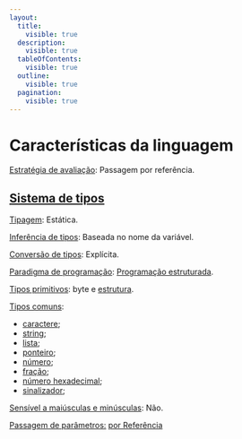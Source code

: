 ```yaml
---
layout:
  title:
    visible: true
  description:
    visible: true
  tableOfContents:
    visible: true
  outline:
    visible: true
  pagination:
    visible: true
---
```


# Características da linguagem

[Estratégia de avaliação](https://pt.wikipedia.org/wiki/Estrat%C3%A9gia\_de\_avalia%C3%A7%C3%A3o): Passagem por referência.

## [Sistema de tipos](https://pt.wikipedia.org/wiki/Sistema\_de\_tipos)

[Tipagem](https://pt.wikipedia.org/wiki/Tipo\_de\_dado): Estática.

[Inferência de tipos](https://en.wikipedia.org/wiki/Type\_inference): Baseada no nome da variável.

[Conversão de tipos](https://pt.wikipedia.org/wiki/Convers%C3%A3o\_de\_tipos): Explícita.

[Paradigma de programação](https://pt.wikipedia.org/wiki/Paradigma\_de\_programa%C3%A7%C3%A3o): [Programação estruturada](https://pt.wikipedia.org/wiki/Programa%C3%A7%C3%A3o\_estruturada).

[Tipos primitivos](https://pt.wikipedia.org/wiki/Tipo\_de\_dado): byte e [estrutura](../estruturas.md).

[Tipos comuns](https://pt.wikipedia.org/wiki/Tipo\_de\_dado):&#x20;

* [caractere](../strings-e-caracteres.md);
* [string](../strings-e-caracteres.md);
* [lista](../listas-duplamente-vinculadas.md);
* [ponteiro](../valores-numericos.md#ponteiros);
* [número](../valores-numericos.md#numeros-inteiros);
* [fração](../valores-numericos.md#numeros-fracionarios);
* [número hexadecimal](../valores-numericos.md#valores-hexadecimais);
* [sinalizador](../valores-numericos.md#valores-booleanos);

[Sensível a maiúsculas e minúsculas](https://pt.wikipedia.org/wiki/Case-sensitive): Não.

[Passagem de parâmetros:](https://pt.wikipedia.org/wiki/Par%C3%A2metro\_\(ci%C3%AAncia\_da\_computa%C3%A7%C3%A3o\)) [por Referência](https://en.wikipedia.org/wiki/Evaluation\_strategy#Call\_by\_reference)

